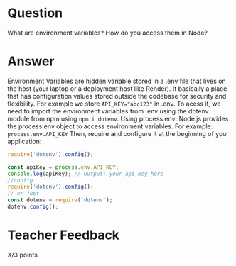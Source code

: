# Question

What are environment variables? How do you access them in Node?

# Answer
Environment Variables are hidden variable stored in a .env file that lives on the host (your laptop or a deployment host like Render). It basically a place that has configuration values stored outside the codebase for security and flexibility. For example we store `API_KEY="abc123"` in .env. To acess it, we need to import the environment variables from .env using the dotenv module from npm using `npm i dotenv`. Using process.env: Node.js provides the process.env object to access environment variables. For example: `process.env.API_KEY` Then, require and configure it at the beginning of your application: 
```js
require('dotenv').config();

const apiKey = process.env.API_KEY;
console.log(apiKey); // Output: your_api_key_here
//config
require('dotenv').config();
// or just 
const dotenv = require('dotenv');
dotenv.config();
```

# Teacher Feedback

X/3 points